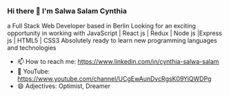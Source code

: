 ### Hi there 👋 I'm Salwa Salam Cynthia

a Full Stack Web Developer based in Berlin
Looking for an exciting opportunity in working with JavaScript | React js | Redux | Node js |Express js | HTML5 | CSS3
Absolutely ready to learn new programming languages and technologies

- 📫 How to reach me: https://www.linkedin.com/in/cynthia-salwa-salam
- 🔭 YouTube: https://www.youtube.com/channel/UCgEwAunDvcRgsK09YiQWDPg
- 😄 Adjectives: Optimist, Dreamer

